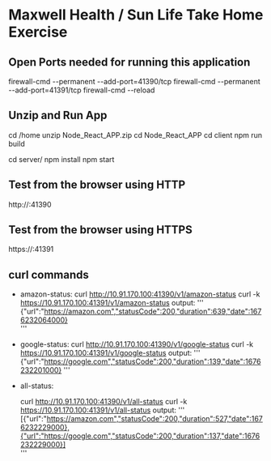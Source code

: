 # Maxwell Health / Sun Life Take Home Exercise   

## Open Ports needed for running this application

firewall-cmd --permanent --add-port=41390/tcp
firewall-cmd --permanent --add-port=41391/tcp
firewall-cmd --reload


## Unzip and Run App

cd /home
unzip Node_React_APP.zip
cd Node_React_APP
cd client
npm run build

cd server/
npm install
npm start

## Test from the browser using HTTP
 http://<ipaddress>:41390 

## Test from the browser using HTTPS
 https://<ipaddress>:41391



## curl commands

- amazon-status:
    curl http://10.91.170.100:41390/v1/amazon-status
    curl -k https://10.91.170.100:41391/v1/amazon-status
    output:
    '''
    {"url":"https://amazon.com","statusCode":200,"duration":639,"date":1676232064000}                 
    '''
- google-status:
    curl http://10.91.170.100:41390/v1/google-status
    curl -k https://10.91.170.100:41391/v1/google-status
    output:
    '''
    {"url":"https://google.com","statusCode":200,"duration":139,"date":1676232201000}
    '''
- all-status:

    curl http://10.91.170.100:41390/v1/all-status
    curl -k https://10.91.170.100:41391/v1/all-status
    output:
    '''
    [{"url":"https://amazon.com","statusCode":200,"duration":527,"date":1676232229000},{"url":"https://google.com","statusCode":200,"duration":137,"date":1676232229000}]        
    '''
